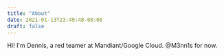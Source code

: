 ```yaml
---
title: "About"
date: 2021-01-13T23:49:48-08:00
draft: false
---
```


Hi! I'm Dennis, a red teamer at Mandiant/Google Cloud.
@M3nn1s for now.
